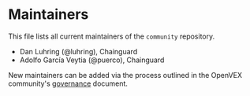# Maintainers

This file lists all current maintainers of the `community` repository.

- Dan Luhring (@luhring), Chainguard
- Adolfo García Veytia (@puerco), Chainguard

New maintainers can be added via the process outlined in the OpenVEX community's [governance](./GOVERNANCE.md) document.
